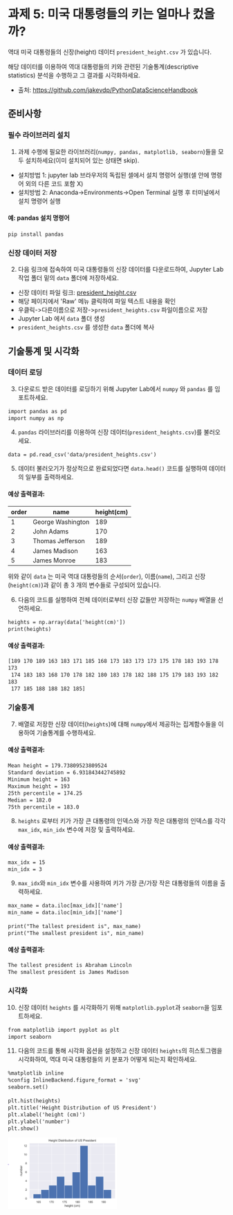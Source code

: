 # 과제 5: 미국 대통령들의 키는 얼마나 컸을까?

역대 미국 대통령들의 신장(height) 데이터 ```president_height.csv``` 가 있습니다.

해당 데이터를 이용하여 역대 대통령들의 키와 관련된 기술통계(descriptive statistics) 분석을 수행하고 그 결과를 시각화하세요.

- 출처: https://github.com/jakevdp/PythonDataScienceHandbook

## 준비사항
### 필수 라이브러리 설치

1. 과제 수행에 필요한 라이브러리(```numpy, pandas, matplotlib, seaborn```)들을 모두 설치하세요(이미 설치되어 있는 상태면 skip).

- 설치방법 1: jupyter lab 브라우저의 독립된 셀에서 설치 명령어 실행(셀 안에 명령어 외의 다른 코드 포함 X)
- 설치방법 2: Anaconda->Environments->Open Terminal 실행 후 터미널에서 설치 명령어 실행

#### 예: pandas 설치 명령어
```pip install pandas```

### 신장 데이터 저장

2. 다음 링크에 접속하여 미국 대통령들의 신장 데이터를 다운로드하여, Jupyter Lab 작업 폴더 밑의 ```data``` 폴더에 저장하세요.

- 신장 데이터 파일 링크: [president_height.csv](https://github.com/gurami85/lectures/blob/main/data/president_heights.csv)
- 해당 페이지에서 'Raw' 메뉴 클릭하여 파일 텍스트 내용을 확인
- 우클릭->다른이름으로 저장->```president_heights.csv``` 파일이름으로 저장
- Jupyter Lab 에서 ```data``` 폴더 생성
- ```president_heights.csv``` 를 생성한 ```data``` 폴더에 복사

## 기술통계 및 시각화

### 데이터 로딩

3. 다운로드 받은 데이터를 로딩하기 위해 Jupyter Lab에서 ```numpy``` 와 ```pandas``` 를 임포트하세요.

```python3
import pandas as pd
import numpy as np
```

4. ```pandas``` 라이브러리를 이용하여 신장 데이터(```president_heights.csv```)를 불러오세요.

```python3
data = pd.read_csv('data/president_heights.csv')
```

5. 데이터 불러오기가 정상적으로 완료되었다면  ```data.head()``` 코드를 실행하여 데이터의 일부를 출력하세요.

#### 예상 출력결과:

|order|name|height(cm)|
|---|---|---|
|1|George Washington|189|
|2|John Adams|170|
|3|Thomas Jefferson|189|
|4|James Madison|163|
|5|James Monroe|183|

위와 같이 ```data``` 는 미국 역대 대통령들의 순서(```order```), 이름(```name```), 그리고 신장(```height(cm)```)과 같이 총 3 개의 변수들로 구성되어 있습니다.

6. 다음의 코드를 실행하여 전체 데이터로부터 신장 값들만 저장하는 ```numpy``` 배열을 선언하세요.

```python3
heights = np.array(data['height(cm)'])
print(heights)
```

#### 예상 출력결과:

```
[189 170 189 163 183 171 185 168 173 183 173 173 175 178 183 193 178 173
 174 183 183 168 170 178 182 180 183 178 182 188 175 179 183 193 182 183
 177 185 188 188 182 185]
```

### 기술통계

7. 배열로 저장한 신장 데이터(```heights```)에 대해 ```numpy```에서 제공하는 집계함수들을 이용하여 기술통계를 수행하세요.

#### 예상 출력결과:

```
Mean height = 179.73809523809524
Standard deviation = 6.931843442745892
Minimum height = 163
Maximum height = 193
25th percentile = 174.25
Median = 182.0
75th percentile = 183.0
```

8. ```heights``` 로부터 키가 가장 큰 대통령의 인덱스와 가장 작은 대통령의 인덱스를 각각 ```max_idx```, ```min_idx``` 변수에 저장 및 출력하세요.

#### 예상 출력결과:

```
max_idx = 15
min_idx = 3
```

9. ```max_idx```와 ```min_idx``` 변수를 사용하여 키가 가장 큰/가장 작은 대통령들의 이름을 출력하세요.

```python3
max_name = data.iloc[max_idx]['name']
min_name = data.iloc[min_idx]['name']

print("The tallest president is", max_name)
print("The smallest president is", min_name)
```

#### 예상 출력결과:

```
The tallest president is Abraham Lincoln
The smallest president is James Madison
```

### 시각화

10. 신장 데이터 ```heights``` 를 시각화하기 위해 ```matplotlib.pyplot```과 ```seaborn```을 임포트하세요.

```python3
from matplotlib import pyplot as plt
import seaborn
```

11. 다음의 코드를 통해 시각화 옵션을 설정하고 신장 데이터 ```heights```의 히스토그램을 시각화하여, 역대 미국 대통령들의 키 분포가 어떻게 되는지 확인하세요.

```python3
%matplotlib inline
%config InlineBackend.figure_format = 'svg'
seaborn.set()

plt.hist(heights)
plt.title('Height Distribution of US President')
plt.xlabel('height (cm)')
plt.ylabel('number')
plt.show()
```

<img src="../img/president_heights.png"  width="50%" height="50%"/>
